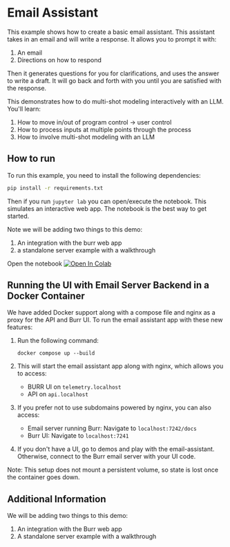 # Email Assistant

This example shows how to create a basic email assistant. This assistant
takes in an email and will write a response. It allows you to prompt it with:
1. An email
2. Directions on how to respond

Then it generates questions for you for clarifications, and uses the answer to write a draft.
It will go back and forth with you until you are satisfied with the response.

This demonstrates how to do multi-shot modeling interactively with an LLM. You'll learn:

1. How to move in/out of program control -> user control
2. How to process inputs at multiple points through the process
3. How to involve multi-shot modeling with an LLM

## How to run

To run this example, you need to install the following dependencies:

```bash
pip install -r requirements.txt
```

Then if you run `jupyter lab` you can open/execute the notebook.
This simulates an interactive web app. The notebook is the best way to get started.

Note we will be adding two things to this demo:
1. An integration with the burr web app
2. a standalone server example with a walkthrough

Open the notebook <a target="_blank" href="https://colab.research.google.com/github/apache/burr/blob/main/examples/email-assistant/notebook.ipynb">
  <img src="https://colab.research.google.com/assets/colab-badge.svg" alt="Open In Colab"/>
</a>

## Running the UI with Email Server Backend in a Docker Container

We have added Docker support along with a compose file and nginx as a proxy for the API and Burr UI. To run the email assistant app with these new features:

1. Run the following command:
   ```
   docker compose up --build
   ```

2. This will start the email assistant app along with nginx, which allows you to access:
   - BURR UI on `telemetry.localhost`
   - API on `api.localhost`

3. If you prefer not to use subdomains powered by nginx, you can also access:
   - Email server running Burr: Navigate to `localhost:7242/docs`
   - Burr UI: Navigate to `localhost:7241`

4. If you don't have a UI, go to demos and play with the email-assistant. Otherwise, connect to the Burr email server with your UI code.

Note: This setup does not mount a persistent volume, so state is lost once the container goes down.

## Additional Information

We will be adding two things to this demo:
1. An integration with the Burr web app
2. A standalone server example with a walkthrough

